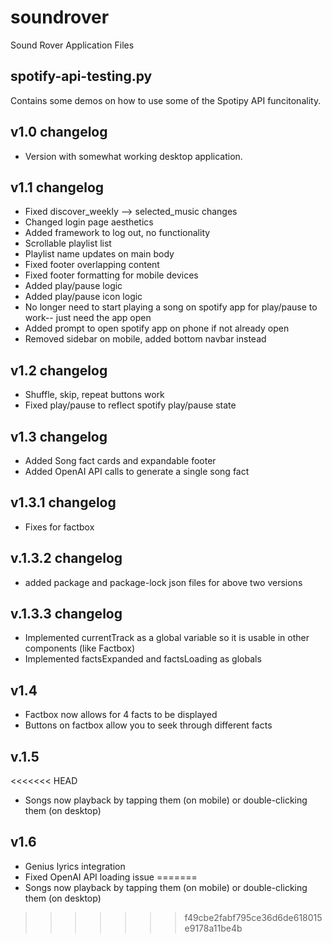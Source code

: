 # soundrover
Sound Rover Application Files
## spotify-api-testing.py
Contains some demos on how to use some of the Spotipy API funcitonality.
## v1.0 changelog
- Version with somewhat working desktop application.
## v1.1 changelog
- Fixed discover_weekly --> selected_music changes
- Changed login page aesthetics
- Added framework to log out, no functionality
- Scrollable playlist list
- Playlist name updates on main body
- Fixed footer overlapping content
- Fixed footer formatting for mobile devices
- Added play/pause logic
- Added play/pause icon logic
- No longer need to start playing a song on spotify app for play/pause to work-- just need the app open
- Added prompt to open spotify app on phone if not already open
- Removed sidebar on mobile, added bottom navbar instead
## v1.2 changelog
- Shuffle, skip, repeat buttons work
- Fixed play/pause to reflect spotify play/pause state
## v1.3 changelog
- Added Song fact cards and expandable footer
- Added OpenAI API calls to generate a single song fact
## v1.3.1 changelog
- Fixes for factbox
## v.1.3.2 changelog
- added package and package-lock json files for above two versions
## v.1.3.3 changelog
- Implemented currentTrack as a global variable so it is usable in other components (like Factbox)
- Implemented factsExpanded and factsLoading as globals
## v1.4
- Factbox now allows for 4 facts to be displayed
- Buttons on factbox allow you to seek through different facts
## v.1.5
<<<<<<< HEAD
- Songs now playback by tapping them (on mobile) or double-clicking them (on desktop)
## v1.6
- Genius lyrics integration
- Fixed OpenAI API loading issue
=======
- Songs now playback by tapping them (on mobile) or double-clicking them (on desktop)
>>>>>>> f49cbe2fabf795ce36d6de618015e9178a11be4b
